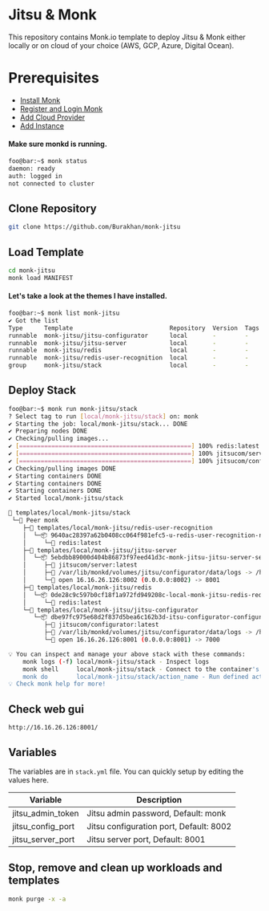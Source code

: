 # Jitsu & Monk
This repository contains Monk.io template to deploy Jitsu & Monk either locally or on cloud of your choice (AWS, GCP, Azure, Digital Ocean).

# Prerequisites
- [Install Monk](https://docs.monk.io/docs/get-monk)
- [Register and Login Monk](https://docs.monk.io/docs/acc-and-auth)
- [Add Cloud Provider](https://docs.monk.io/docs/cloud-provider)
- [Add Instance](https://docs.monk.io/docs/multi-cloud)

#### Make sure monkd is running.
```bash
foo@bar:~$ monk status
daemon: ready
auth: logged in
not connected to cluster
```

## Clone Repository
```bash
git clone https://github.com/Burakhan/monk-jitsu
```

## Load Template
```bash
cd monk-jitsu
monk load MANIFEST
```


#### Let's take a look at the themes I have installed.
```bash
foo@bar:~$ monk list monk-jitsu
✔ Got the list
Type      Template                           Repository  Version  Tags
runnable  monk-jitsu/jitsu-configurator      local       -        -
runnable  monk-jitsu/jitsu-server            local       -        -
runnable  monk-jitsu/redis                   local       -        -
runnable  monk-jitsu/redis-user-recognition  local       -        -
group     monk-jitsu/stack                   local       -        -
```

## Deploy Stack
```bash
foo@bar:~$ monk run monk-jitsu/stack
? Select tag to run [local/monk-jitsu/stack] on: monk
✔ Starting the job: local/monk-jitsu/stack... DONE
✔ Preparing nodes DONE
✔ Checking/pulling images...
✔ [================================================] 100% redis:latest monk
✔ [================================================] 100% jitsucom/server:latest monk
✔ [================================================] 100% jitsucom/configurator:latest monk
✔ Checking/pulling images DONE
✔ Starting containers DONE
✔ Starting containers DONE
✔ Starting containers DONE
✔ Started local/monk-jitsu/stack

🔩 templates/local/monk-jitsu/stack
 └─🧊 Peer monk
    ├─🔩 templates/local/monk-jitsu/redis-user-recognition
    │  └─📦 9640ac28397a62b0408cc064f981efc5-u-redis-user-recognition-redis
    │     └─🧩 redis:latest
    ├─🔩 templates/local/monk-jitsu/jitsu-server
    │  └─📦 5ebdbb89000d404b86873f97eed41d3c-monk-jitsu-jitsu-server-server
    │     ├─🧩 jitsucom/server:latest
    │     ├─💾 /var/lib/monkd/volumes/jitsu/configurator/data/logs -> /home/configurator/data/logs
    │     └─🔌 open 16.16.26.126:8002 (0.0.0.0:8002) -> 8001
    ├─🔩 templates/local/monk-jitsu/redis
    │  └─📦 0de28c9c597b0cf18f1a972fd949208c-local-monk-jitsu-redis-redis
    │     └─🧩 redis:latest
    └─🔩 templates/local/monk-jitsu/jitsu-configurator
       └─📦 dbe97fc975e68d2f837d5bea6c162b3d-itsu-configurator-configurator
          ├─🧩 jitsucom/configurator:latest
          ├─💾 /var/lib/monkd/volumes/jitsu/configurator/data/logs -> /home/configurator/data/logs
          └─🔌 open 16.16.26.126:8001 (0.0.0.0:8001) -> 7000

💡 You can inspect and manage your above stack with these commands:
	monk logs (-f) local/monk-jitsu/stack - Inspect logs
	monk shell     local/monk-jitsu/stack - Connect to the container's shell
	monk do        local/monk-jitsu/stack/action_name - Run defined action (if exists)
💡 Check monk help for more!
```

## Check web gui

`http://16.16.26.126:8001/`



## Variables
The variables are in `stack.yml` file. You can quickly setup by editing the values here.

| Variable                     	| Description                               	|
|------------------------------	|-------------------------------------------	|
| jitsu_admin_token                    | Jitsu admin password, Default: monk 	               |
| jitsu_config_port                    | Jitsu configuration port, Default: 8002 	               |
| jitsu_server_port                    | Jitsu server port, Default: 8001 	               |




## Stop, remove and clean up workloads and templates

```bash
monk purge -x -a
```

